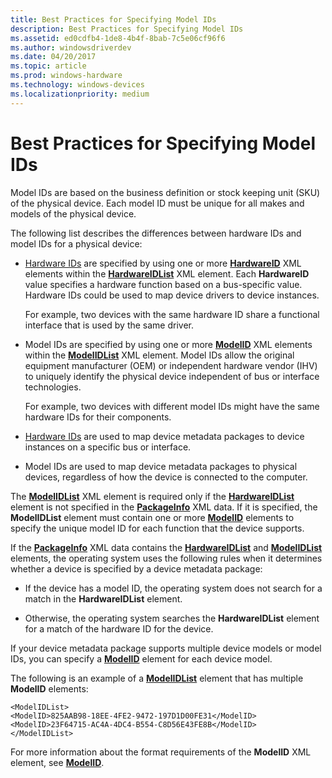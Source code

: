 ```yaml
---
title: Best Practices for Specifying Model IDs
description: Best Practices for Specifying Model IDs
ms.assetid: ed0cdfb4-1de8-4b4f-8bab-7c5e06cf96f6
ms.author: windowsdriverdev
ms.date: 04/20/2017
ms.topic: article
ms.prod: windows-hardware
ms.technology: windows-devices
ms.localizationpriority: medium
---
```


# Best Practices for Specifying Model IDs


Model IDs are based on the business definition or stock keeping unit (SKU) of the physical device. Each model ID must be unique for all makes and models of the physical device.

The following list describes the differences between hardware IDs and model IDs for a physical device:

-   [Hardware IDs](hardware-ids.md) are specified by using one or more [**HardwareID**](https://msdn.microsoft.com/library/windows/hardware/ff546114) XML elements within the [**HardwareIDList**](https://msdn.microsoft.com/library/windows/hardware/ff546121) XML element. Each **HardwareID** value specifies a hardware function based on a bus-specific value. Hardware IDs could be used to map device drivers to device instances.

    For example, two devices with the same hardware ID share a functional interface that is used by the same driver.

-   Model IDs are specified by using one or more [**ModelID**](https://msdn.microsoft.com/library/windows/hardware/ff549295) XML elements within the [**ModelIDList**](https://msdn.microsoft.com/library/windows/hardware/ff549303) XML element. Model IDs allow the original equipment manufacturer (OEM) or independent hardware vendor (IHV) to uniquely identify the physical device independent of bus or interface technologies.

    For example, two devices with different model IDs might have the same hardware IDs for their components.

-   [Hardware IDs](hardware-ids.md) are used to map device metadata packages to device instances on a specific bus or interface.

-   Model IDs are used to map device metadata packages to physical devices, regardless of how the device is connected to the computer.

The [**ModelIDList**](https://msdn.microsoft.com/library/windows/hardware/ff549303) XML element is required only if the [**HardwareIDList**](https://msdn.microsoft.com/library/windows/hardware/ff546121) element is not specified in the [**PackageInfo**](https://msdn.microsoft.com/library/windows/hardware/ff549574) XML data. If it is specified, the **ModelIDList** element must contain one or more [**ModelID**](https://msdn.microsoft.com/library/windows/hardware/ff549295) elements to specify the unique model ID for each function that the device supports.

If the [**PackageInfo**](https://msdn.microsoft.com/library/windows/hardware/ff549574) XML data contains the [**HardwareIDList**](https://msdn.microsoft.com/library/windows/hardware/ff546121) and [**ModelIDList**](https://msdn.microsoft.com/library/windows/hardware/ff549303) elements, the operating system uses the following rules when it determines whether a device is specified by a device metadata package:

-   If the device has a model ID, the operating system does not search for a match in the **HardwareIDList** element.

-   Otherwise, the operating system searches the **HardwareIDList** element for a match of the hardware ID for the device.

If your device metadata package supports multiple device models or model IDs, you can specify a [**ModelID**](https://msdn.microsoft.com/library/windows/hardware/ff549295) element for each device model.

The following is an example of a [**ModelIDList**](https://msdn.microsoft.com/library/windows/hardware/ff549303) element that has multiple **ModelID** elements:

```
<ModelIDList>
<ModelID>825AAB98-18EE-4FE2-9472-197D1D00FE31</ModelID>
<ModelID>23F64715-AC4A-4DC4-B554-C8D56E43FE8B</ModelID>
</ModelIDList>
```

For more information about the format requirements of the **ModelID** XML element, see [**ModelID**](https://msdn.microsoft.com/library/windows/hardware/ff549295).

 

 





